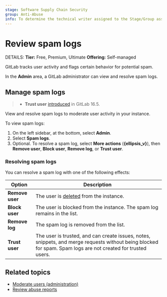 ```yaml
---
stage: Software Supply Chain Security
group: Anti-Abuse
info: To determine the technical writer assigned to the Stage/Group associated with this page, see https://handbook.gitlab.com/handbook/product/ux/technical-writing/#assignments
---
```


# Review spam logs

DETAILS:
**Tier:** Free, Premium, Ultimate
**Offering:** Self-managed

GitLab tracks user activity and flags certain behavior for potential spam.

In the **Admin** area, a GitLab administrator can view and resolve spam logs.

## Manage spam logs

> - **Trust user** [introduced](https://gitlab.com/gitlab-org/gitlab/-/merge_requests/131812) in GitLab 16.5.

View and resolve spam logs to moderate user activity in your instance.

To view spam logs:

1. On the left sidebar, at the bottom, select **Admin**.
1. Select **Spam logs**.
1. Optional. To resolve a spam log, select **More actions** (**{ellipsis_v}**), then **Remove user**, **Block user**, **Remove log**, or **Trust user**.

### Resolving spam logs

You can resolve a spam log with one of the following effects:

| Option | Description |
|---------|-------------|
| **Remove user** | The user is [deleted](../user/profile/account/delete_account.md) from the instance. |
| **Block user** | The user is blocked from the instance. The spam log remains in the list. |
| **Remove log** | The spam log is removed from the list. |
| **Trust user** | The user is trusted, and can create issues, notes, snippets, and merge requests without being blocked for spam. Spam logs are not created for trusted users. |

## Related topics

- [Moderate users (administration)](moderate_users.md)
- [Review abuse reports](review_abuse_reports.md)
